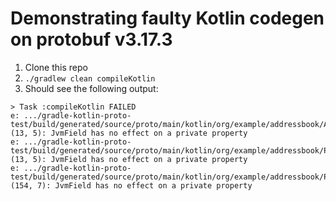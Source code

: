 # Demonstrating faulty Kotlin codegen on protobuf v3.17.3

1. Clone this repo
2. `./gradlew clean compileKotlin`
3. Should see the following output:
```
> Task :compileKotlin FAILED
e: .../gradle-kotlin-proto-test/build/generated/source/proto/main/kotlin/org/example/addressbook/AddressBookKt.kt: (13, 5): JvmField has no effect on a private property
e: .../gradle-kotlin-proto-test/build/generated/source/proto/main/kotlin/org/example/addressbook/PersonKt.kt: (13, 5): JvmField has no effect on a private property
e: .../gradle-kotlin-proto-test/build/generated/source/proto/main/kotlin/org/example/addressbook/PersonKt.kt: (154, 7): JvmField has no effect on a private property
```